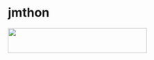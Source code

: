 # jmthon

<p align="left"><a href="https://heroku.com/deploy?template=https://YOUSSEF1234/JMTHON-AR/mus"> <img src="https://img.shields.io/badge/Deploy%20To%20Heroku-purple?style=for-the-badge&logo=heroku" width="320" height="58.45"/></a></p>
